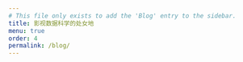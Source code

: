 ```yaml
---
# This file only exists to add the 'Blog' entry to the sidebar.
title: 影视数据科学的处女地
menu: true
order: 4
permalink: /blog/
---
```

